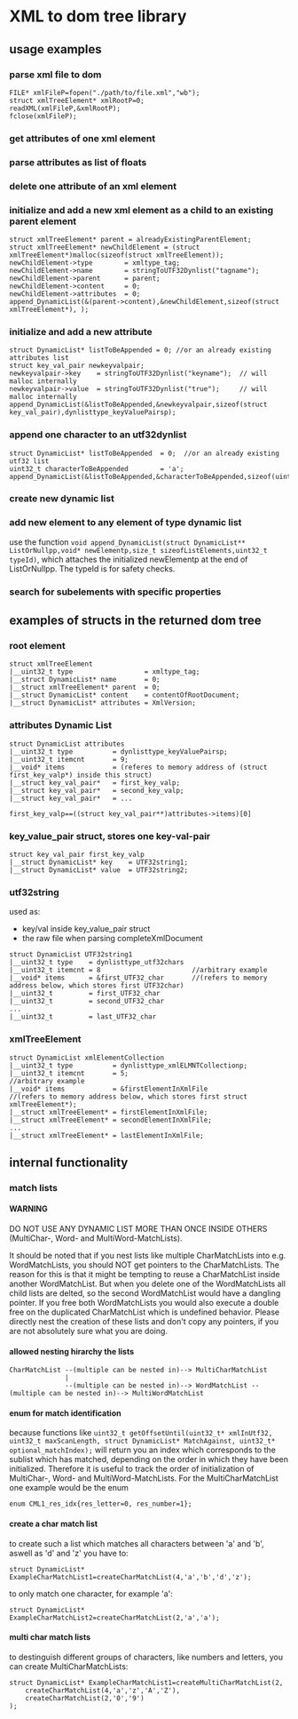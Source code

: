 # XML to dom tree library #
## usage examples ##
### parse xml file to dom ###
```
FILE* xmlFileP=fopen("./path/to/file.xml","wb");
struct xmlTreeElement* xmlRootP=0;
readXML(xmlFileP,&xmlRootP);
fclose(xmlFileP);
```

### get attributes of one xml element ###

### parse attributes as list of floats ###

### delete one attribute of an xml element ###

### initialize and add a new xml element as a child to an existing parent element ###
```
struct xmlTreeElement* parent = alreadyExistingParentElement;
struct xmlTreeElement* newChildElement = (struct xmlTreeElement*)malloc(sizeof(struct xmlTreeElement));
newChildElement->type        = xmltype_tag;
newChildElement->name        = stringToUTF32Dynlist("tagname");
newChildElement->parent      = parent;
newChildElement->content     = 0;
newChildElement->attributes  = 0;
append_DynamicList(&(parent->content),&newChildElement,sizeof(struct xmlTreeElement*), ); 
```

### initialize and add a new attribute ###
```
struct DynamicList* listToBeAppended = 0; //or an already existing attributes list
struct key_val_pair newkeyvalpair;
newkeyvalpair->key    = stringToUTF32Dynlist("keyname");  // will malloc internally
newkeyvalpair->value  = stringToUTF32Dynlist("true");     // will malloc internally
append_DynamicList(&listToBeAppended,&newkeyvalpair,sizeof(struct key_val_pair),dynlisttype_keyValuePairsp);
```

### append one character to an utf32dynlist ###
```
struct DynamicList* listToBeAppended  = 0;  //or an already existing utf32 list
uint32_t characterToBeAppended        = 'a';
append_DynamicList(&listToBeAppended,&characterToBeAppended,sizeof(uint32_t),dynlisttype_utf32chars);
```

### create new dynamic list ###

### add new element to any element of type dynamic list ###
use the function
`void append_DynamicList(struct DynamicList** ListOrNullpp,void* newElementp,size_t sizeofListElements,uint32_t typeId)`,
which attaches the initialized newElementp at the end of ListOrNullpp. The typeId is for safety checks.




### search for subelements with specific properties ###

## examples of structs in the returned dom tree ##
### root element ###
```
struct xmlTreeElement
|__uint32_t type                  = xmltype_tag;
|__struct DynamicList* name       = 0;      
|__struct xmlTreeElement* parent  = 0;
|__struct DynamicList* content    = contentOfRootDocument;   
|__struct DynamicList* attributes = XmlVersion;
```

### attributes Dynamic List ###
```
struct DynamicList attributes
|__uint32_t type          = dynlisttype_keyValuePairsp;
|__uint32_t itemcnt       = 9;
|__void* items            = (referes to memory address of (struct first_key_valp*) inside this struct)
|__struct key_val_pair*   = first_key_valp;
|__struct key_val_pair*   = second_key_valp;
|__struct key_val_pair*   = ...
```
```
first_key_valp==((struct key_val_pair**)attributes->items)[0]
```

### key_value_pair struct, stores one key-val-pair ###
```
struct key_val_pair first_key_valp
|__struct DynamicList* key    = UTF32string1;
|__struct DynamicList* value  = UTF32string2;
```

### utf32string ###
used as:
* key/val inside key_value_pair struct
* the raw file when parsing completeXmlDocument
```
struct DynamicList UTF32string1
|__uint32_t type    = dynlisttype_utf32chars
|__uint32_t itemcnt = 8                       //arbitrary example
|__void* items      = &first_UTF32_char       //(refers to memory address below, which stores first UTF32char)
|__uint32_t         = first_UTF32_char
|__uint32_t         = second_UTF32_char
...
|__uint32_t         = last_UTF32_char
```

### xmlTreeElement
```
struct DynamicList xmlElementCollection
|__uint32_t type          = dynlisttype_xmlELMNTCollectionp;
|__uint32_t itemcnt       = 5;                                //arbitrary example
|__void* items            = &firstElementInXmlFile            //(refers to memory address below, which stores first struct xmlTreeElement*);
|__struct xmlTreeElement* = firstElementInXmlFile;
|__struct xmlTreeElement* = secondElementInXmlFile;
...
|__struct xmlTreeElement* = lastElementInXmlFile;
```

## internal functionality ##
### match lists ###
#### WARNING ####
DO NOT USE ANY DYNAMIC LIST MORE THAN ONCE INSIDE OTHERS (MultiChar-, Word- and MultiWord-MatchLists).

It should be noted that if you nest lists like multiple CharMatchLists into e.g. WordMatchLists, you should NOT get pointers to the CharMatchLists. The reason for this is that it might be tempting to reuse a CharMatchList inside another WordMatchList. But when you delete one of the WordMatchLists all child lists are delted, so the second WordMatchList would have a dangling pointer. If you free both WordMatchLists you would also execute a double free on the duplicated CharMatchList which is undefined behavior. Please directly nest the creation of these lists and don't copy any pointers, if you are not absolutely sure what you are doing.

#### allowed nesting hirarchy the lists ####
```
CharMatchList --(multiple can be nested in)--> MultiCharMatchList
              |
              --(multiple can be nested in)--> WordMatchList --(multiple can be nested in)--> MultiWordMatchList
```
#### enum for match identification ####
because functions like `uint32_t getOffsetUntil(uint32_t* xmlInUtf32, uint32_t maxScanLength, struct DynamicList* MatchAgainst, uint32_t* optional_matchIndex);` will return you an index which corresponds to the sublist which has matched, depending on the order in which they have been initialized. Therefore it is useful to track the order of initialization of MultiChar-, Word- and MultiWord-MatchLists. For the MultiCharMatchList one example would be the enum
```
enum CML1_res_idx{res_letter=0, res_number=1};
```
#### create a char match list ####
to create such a list which matches all characters between 'a' and 'b', aswell as 'd' and 'z' you have to:
```
struct DynamicList* ExampleCharMatchList1=createCharMatchList(4,'a','b','d','z');
```
to only match one character, for example 'a':
```
struct DynamicList* ExampleCharMatchList2=createCharMatchList(2,'a','a');
```

#### multi char match lists ####
to destinguish different groups of characters, like numbers and letters, you can create MultiCharMatchLists:
```
struct DynamicList* ExampleCharMatchList1=createMultiCharMatchList(2,
    createCharMatchList(4,'a','z','A','Z'),
    createCharMatchList(2,'0','9')
);
```
#### ####
```
